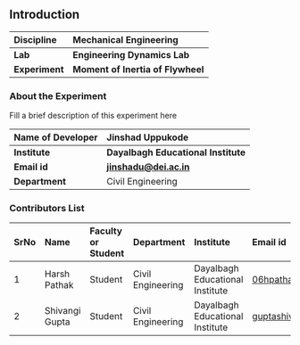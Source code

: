 ## Introduction


<b>Discipline | <b>Mechanical Engineering
:--|:--|
<b> Lab | <b> Engineering Dynamics Lab
<b> Experiment|     <b> Moment of Inertia of Flywheel

### About the Experiment 

Fill a brief description of this experiment here

<b>Name of Developer | <b> Jinshad Uppukode
:--|:--|
<b> Institute | <b>  Dayalbagh Educational Institute
<b> Email id|     <b>  jinshadu@dei.ac.in
<b> Department |  Civil Engineering

### Contributors List

SrNo | Name | Faculty or Student | Department| Institute | Email id
:--|:--|:--|:--|:--|:--|
1 | Harsh Pathak | Student | Civil Engineering | Dayalbagh Educational Institute | 06hpathak@gmail.com
2 | Shivangi Gupta | Student | Civil Engineering | Dayalbagh Educational Institute | guptashivangi95366@gmail.com
